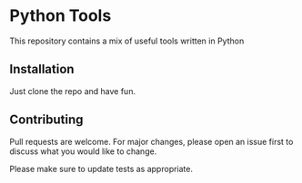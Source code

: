# Python Tools

This repository contains a mix of useful tools written in Python

## Installation

Just clone the repo and have fun.

## Contributing

Pull requests are welcome. For major changes, please open an issue first
to discuss what you would like to change.

Please make sure to update tests as appropriate.
